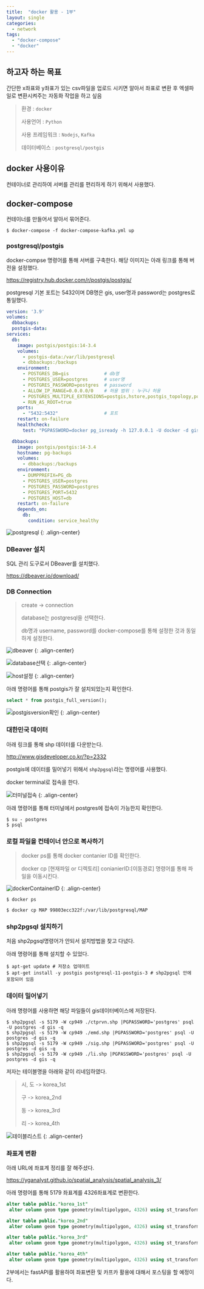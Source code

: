 ```yaml
---
title:  "docker 활용 - 1부"
layout: single
categories:
  - network
tags:
  - "docker-compose"
  - "docker"
---
```


## 하고자 하는 목표
간단한 x좌표와 y좌표가 있는 csv파일을 업로드 시키면 알아서 좌표로 변환 후 엑셀파일로 변환시켜주는 자동화 작업을 하고 싶음

> 환경 : `docker`
>
> 사용언어 : `Python`
>
> 사용 프레임워크 : `Nodejs`, `Kafka`
>
> 데이터베이스 : `postgresql/postgis`

## docker 사용이유
컨테이너로 관리하여 서버를 관리를 편리하게 하기 위해서 사용했다.

## docker-compose
컨테이너를 만들어서 알아서 묶어준다.

```shell
$ docker-compose -f docker-compose-kafka.yml up
```

### postgresql/postgis
docker-compse 명령어를 통해 서버를 구축한다. 해당 이미지는 아래 링크를 통해 버전을 설정했다.

https://registry.hub.docker.com/r/postgis/postgis/

postgresql 기본 포트는 5432이며 DB명은 gis, user명과 password는 postgres로 통일했다.

```yml
version: '3.9'
volumes:
  dbbackups:
  postgis-data:
services:
  db:
    image: postgis/postgis:14-3.4
    volumes:
      - postgis-data:/var/lib/postgresql
      - dbbackups:/backups
    environment:
      - POSTGRES_DB=gis             # db명
      - POSTGRES_USER=postgres      # user명
      - POSTGRES_PASSWORD=postgres  # password
      - ALLOW_IP_RANGE=0.0.0.0/0    # 허용 범위 : 누구나 허용
      - POSTGRES_MULTIPLE_EXTENSIONS=postgis,hstore,postgis_topology,postgis_raster,pgrouting
      - RUN_AS_ROOT=true
    ports:
      - "5432:5432"                 # 포트
    restart: on-failure
    healthcheck:
      test: "PGPASSWORD=docker pg_isready -h 127.0.0.1 -U docker -d gis"

  dbbackups:
    image: postgis/postgis:14-3.4
    hostname: pg-backups
    volumes:
      - dbbackups:/backups
    environment:
      - DUMPPREFIX=PG_db
      - POSTGRES_USER=postgres
      - POSTGRES_PASSWORD=postgres
      - POSTGRES_PORT=5432
      - POSTGRES_HOST=db
    restart: on-failure
    depends_on:
      db:
        condition: service_healthy
```

![postgresql](https://github.com/kimhyunso/kimhyunso.github.io/assets/87798982/168b3f5c-cbac-4967-a8f9-267dc5eef96a)
{: .align-center}


### DBeaver 설치
SQL 관리 도구로서 DBeaver를 설치했다.

https://dbeaver.io/download/


### DB Connection

> create -> connection
>
> database는 postgresql을 선택한다.
>
> db명과 username, password를 docker-compose를 통해 설정한 것과 동일하게 설정한다.

![dbeaver](https://github.com/kimhyunso/kimhyunso.github.io/assets/87798982/f301e1e0-aaeb-43e3-ae01-1c7e940c3416)
{: .align-center}


![database선택](https://github.com/kimhyunso/kimhyunso.github.io/assets/87798982/88c1f88c-c5b4-4491-9729-029fd4a5a04a)
{: .align-center}


![host설정](https://github.com/kimhyunso/kimhyunso.github.io/assets/87798982/9cbd772a-59ca-4673-9244-abc8e53409ab)
{: .align-center}

아래 명령어를 통해 postgis가 잘 설치되었는지 확인한다.

```sql
select * from postgis_full_version();
```

![postgisversion확인](https://github.com/kimhyunso/kimhyunso.github.io/assets/87798982/c833516d-e11d-4b48-9e4c-625dc67352b9)
{: .align-center}

### 대한민국 데이터

아래 링크를 통해 shp 데이터를 다운받는다.

http://www.gisdeveloper.co.kr/?p=2332

postgis에 데이터를 밀어넣기 위해서 `shp2pgsql`라는 명령어를 사용했다.

docker terminal로 접속을 한다.

![터미널접속](https://github.com/kimhyunso/kimhyunso.github.io/assets/87798982/70db2239-9f4f-49f5-9212-232131e4ec69)
{: .align-center}

아래 명령어를 통해 터미널에서 postgres에 접속이 가능한지 확인한다.

```shell
$ su - postgres
$ psql
```

### 로컬 파일을 컨테이너 안으로 복사하기
> docker ps를 통해 docker contanier ID를 확인한다.
>
> docker cp [현재파일 or 디렉토리] conianierID:[이동경로] 명령어를 통해 파일을 이동시킨다.

![dockerContainerID](https://github.com/kimhyunso/kimhyunso.github.io/assets/87798982/aab17f2a-0619-438e-bb54-5d170d74906d)
{: .align-center}

```shell
$ docker ps

$ docker cp MAP 99803ecc322f:/var/lib/postgresql/MAP
```

### shp2pgsql 설치하기
처음 shp2pgsql명령어가 안되서 설치방법을 찾고 다녔다.

아래 명령어를 통해 설치할 수 있었다.

```shell
$ apt-get update # 저장소 업데이트
$ apt-get install -y postgis postgresql-11-postgis-3 # shp2pgsql 안에 포함되어 있음
```

### 데이터 밀어넣기
아래 명령어를 사용하면 해당 파일들이 gis데이터베이스에 저장된다.

```shell
$ shp2pgsql -s 5179 -W cp949 ./ctprvn.shp |PGPASSWORD='postgres' psql -U postgres -d gis -q
$ shp2pgsql -s 5179 -W cp949 ./emd.shp |PGPASSWORD='postgres' psql -U postgres -d gis -q
$ shp2pgsql -s 5179 -W cp949 ./sig.shp |PGPASSWORD='postgres' psql -U postgres -d gis -q
$ shp2pgsql -s 5179 -W cp949 ./li.shp |PGPASSWORD='postgres' psql -U postgres -d gis -q
```
저자는 테이블명을 아래와 같이 리네임하였다.

> 시, 도 -> korea_1st
> 
> 구 -> korea_2nd
>
> 동 -> korea_3rd
>
> 리 -> korea_4th

![테이블리스트](https://github.com/kimhyunso/kimhyunso.github.io/assets/87798982/2cc93df7-23da-43d5-9780-109d140fa726)
{: .align-center}


### 좌표계 변환
아래 URL에 좌표계 정리를 잘 해주셨다.

https://yganalyst.github.io/spatial_analysis/spatial_analysis_3/

아래 명령어를 통해 5179 좌표계를 4326좌표계로 변환한다.

```sql
alter table public."korea_1st"
 alter column geom type geometry(multipolygon, 4326) using st_transform(st_setsrid(geom, 5179), 4326);

alter table public."korea_2nd"
 alter column geom type geometry(multipolygon, 4326) using st_transform(st_setsrid(geom, 5179), 4326);

alter table public."korea_3rd"
 alter column geom type geometry(multipolygon, 4326) using st_transform(st_setsrid(geom, 5179), 4326);

alter table public."korea_4th"
 alter column geom type geometry(multipolygon, 4326) using st_transform(st_setsrid(geom, 5179), 4326);
```


2부에서는 fastAPI를 활용하여 좌표변환 및 카프카 활용에 대해서 포스팅을 할 예정이다.



















